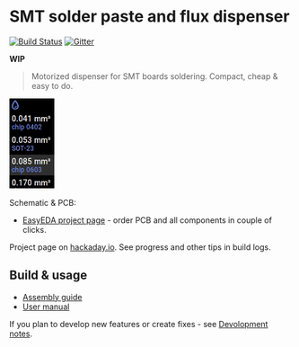 SMT solder paste and flux dispenser
===================================

[![Build Status](https://travis-ci.org/puzrin/dispenser.svg)](https://travis-ci.org/puzrin/dispenser)
[![Gitter](https://badges.gitter.im/paste_dispenser/community.svg)](https://gitter.im/paste_dispenser/community)

**WIP**

> Motorized dispenser for SMT boards soldering. Compact, cheap & easy to do.

![](doc/images/dispenser_screen.gif)

Schematic & PCB:

- [EasyEDA project page](https://easyeda.com/puzrin/dispenser) - order PCB and
  all components in couple of clicks.

Project page on [hackaday.io](https://hackaday.io/project/166699-solder-paste-and-flux-dispenser).
See progress and other tips in build logs.


## Build & usage

- [Assembly guide](doc/assembly.md)
- [User manual](doc/manual.md)

If you plan to develop new features or create fixes - see
[Devolopment notes](doc/development.md).
